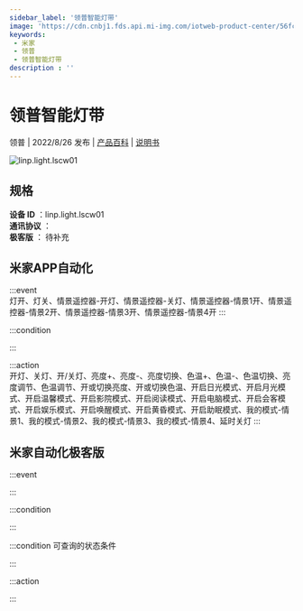 ```yaml
---
sidebar_label: '领普智能灯带'
image: 'https://cdn.cnbj1.fds.api.mi-img.com/iotweb-product-center/56fced77a0856fb311e1db5ac60b3ca3_1657291519710.png?GalaxyAccessKeyId=AKVGLQWBOVIRQ3XLEW&Expires=9223372036854775807&Signature=BkQm+Mx83Cdy61tb6F3kUlHDaC0='
keywords: 
 - 米家
 - 领普
 - 领普智能灯带
description : ''
---
```

# 领普智能灯带

领普 | 2022/8/26 发布 | [产品百科](https://home.mi.com/webapp/content/baike/product/index.html?model=linp.light.lscw01/) | [说明书](https://home.mi.com/views/introduction.html?model=linp.light.lscw01&region=cn)

![linp.light.lscw01](https://cdn.cnbj1.fds.api.mi-img.com/iotweb-product-center/56fced77a0856fb311e1db5ac60b3ca3_1657291519710.png?GalaxyAccessKeyId=AKVGLQWBOVIRQ3XLEW&Expires=9223372036854775807&Signature=BkQm+Mx83Cdy61tb6F3kUlHDaC0=)

## 规格  
> 
**设备 ID** ：linp.light.lscw01  
**通讯协议** ：  
**极客版**  ： 待补充 


## 米家APP自动化  

:::event  
灯开、灯关、情景遥控器-开灯、情景遥控器-关灯、情景遥控器-情景1开、情景遥控器-情景2开、情景遥控器-情景3开、情景遥控器-情景4开
:::

:::condition  

:::

:::action   
开灯、关灯、开/关灯、亮度+、亮度-、亮度切换、色温+、色温-、色温切换、亮度调节、色温调节、开或切换亮度、开或切换色温、开启日光模式、开启月光模式、开启温馨模式、开启影院模式、开启阅读模式、开启电脑模式、开启会客模式、开启娱乐模式、开启唤醒模式、开启黄昏模式、开启助眠模式、我的模式-情景1、我的模式-情景2、我的模式-情景3、我的模式-情景4、延时关灯
:::

## 米家自动化极客版  

:::event  

:::

:::condition  

:::

:::condition 可查询的状态条件  

:::

:::action  

:::

        

